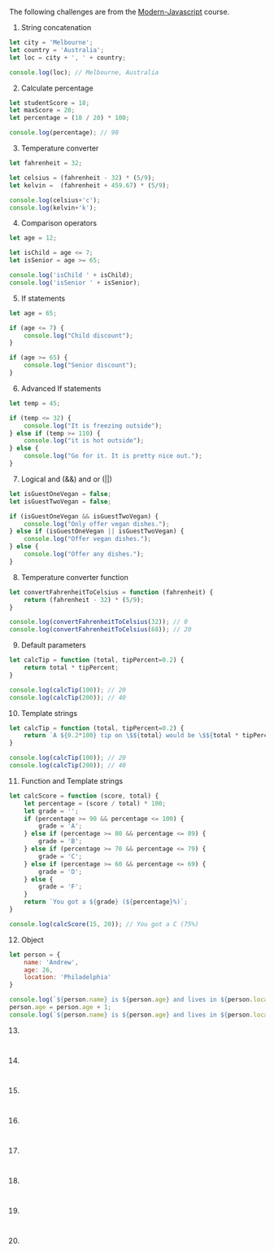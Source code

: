 The following challenges are from the [Modern-Javascript](https://www.udemy.com/course/modern-javascript/) course.

1. String concatenation

```js
let city = 'Melbourne';
let country = 'Australia';
let loc = city + ', ' + country;

console.log(loc); // Melbourne, Australia
```

2. Calculate percentage

```js
let studentScore = 18;
let maxScore = 20;
let percentage = (18 / 20) * 100;

console.log(percentage); // 90
```

3. Temperature converter

```js
let fahrenheit = 32;

let celsius = (fahrenheit - 32) * (5/9);
let kelvin =  (fahrenheit + 459.67) * (5/9);

console.log(celsius+'c');
console.log(kelvin+'k');
```

4. Comparison operators

```js
let age = 12;

let isChild = age <= 7;
let isSenior = age >= 65;

console.log('isChild ' + isChild);
console.log('isSenior ' + isSenior);
```

5. If statements

```js
let age = 65;

if (age <= 7) {
    console.log("Child discount");
}

if (age >= 65) {
    console.log("Senior discount");
}
```

6. Advanced If statements

```js
let temp = 45;

if (temp <= 32) {
    console.log("It is freezing outside");
} else if (temp >= 110) {
    console.log("it is hot outside");
} else {
    console.log("Go for it. It is pretty nice out.");
}
```

7. Logical and (&&) and or (||)

```js
let isGuestOneVegan = false;
let isGuestTwoVegan = false;

if (isGuestOneVegan && isGuestTwoVegan) {
    console.log("Only offer vegan dishes.");
} else if (isGuestOneVegan || isGuestTwoVegan) {
    console.log("Offer vegan dishes.");
} else {
    console.log("Offer any dishes.");
}
```
	
8. Temperature converter function

```js
let convertFahrenheitToCelsius = function (fahrenheit) {
    return (fahrenheit - 32) * (5/9);
}

console.log(convertFahrenheitToCelsius(32)); // 0
console.log(convertFahrenheitToCelsius(68)); // 20
```

9. Default parameters

```js
let calcTip = function (total, tipPercent=0.2) {
    return total * tipPercent;
}

console.log(calcTip(100)); // 20
console.log(calcTip(200)); // 40
```

10. Template strings

```js
let calcTip = function (total, tipPercent=0.2) {
    return `A ${0.2*100} tip on \$${total} would be \$${total * tipPercent}`;
}

console.log(calcTip(100)); // 20
console.log(calcTip(200)); // 40
```

11. Function and Template strings

```js
let calcScore = function (score, total) {
    let percentage = (score / total) * 100;
    let grade = '';
    if (percentage >= 90 && percentage <= 100) {
        grade = 'A';
    } else if (percentage >= 80 && percentage <= 89) {
        grade = 'B';
    } else if (percentage >= 70 && percentage <= 79) {
        grade = 'C';
    } else if (percentage >= 60 && percentage <= 69) {
        grade = 'D';
    } else {
        grade = 'F';
    }
    return `You got a ${grade} (${percentage}%)`;
}

console.log(calcScore(15, 20)); // You got a C (75%)
```

12. Object

```js
let person = {
    name: 'Andrew',
    age: 26,
    location: 'Philadelphia'
}

console.log(`${person.name} is ${person.age} and lives in ${person.location}`)
person.age = person.age + 1;
console.log(`${person.name} is ${person.age} and lives in ${person.location}`)
```

13.

```js



```

14.

```js



```

15.

```js



```

16.

```js



```


17.

```js



```


18.

```js



```


19.

```js



```

20.

```js



```
